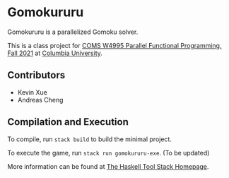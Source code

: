 # Gomokururu

Gomokururu is a parallelized Gomoku solver.

This is a class project for [COMS W4995 Parallel Functional Programming, Fall 2021](http://www.cs.columbia.edu/~sedwards/classes/2021/4995-fall/index.html) at [Columbia University](http://columbia.edu/).


## Contributors

- Kevin Xue
- Andreas Cheng

## Compilation and Execution

To compile, run `stack build` to build the minimal project.

To execute the game, run `stack run gomokururu-exe`.
    (To be updated)

More information can be found at [The Haskell Tool Stack Homepage](https://docs.haskellstack.org/en/stable/README/).
